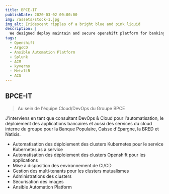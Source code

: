 ```yaml
---
title: BPCE-IT 
publishDate: 2020-03-02 00:00:00
img: /assets/stock-1.jpg
img_alt: Iridescent ripples of a bright blue and pink liquid
description: |
  We designed deploy maintain and secure openshift platform for banking application.
tags:
  - Openshift
  - ArgoCD
  - Ansible Automation Platform
  - Splunk
  - ACM
  - kyverno
  - MetalLB
  - ACS
---
```


## BPCE-IT

> Au sein de l'équipe Cloud/DevOps du Groupe BPCE

J'interviens en tant que consultant DevOps & Cloud pour l'automatisation, le déploiement des
applications bancaires et aussi des services du cloud interne du groupe pour
la Banque Populaire, Caisse d'Epargne, la BRED et Natixis.

- Automatisation des déploiement des clusters Kubernetes pour le service
  Kubernetes as a service
- Automatisation des déploiement des clusters Openshift pour les
  applications
- Mise à disposition des environnement de CI/CD
- Gestion des multi‑tenants pour les clusters mutualismes
- Administrations des clusters
- Sécurisation des images
- Ansible Automation Platform
